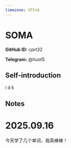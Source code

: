 ```yaml
---
timezone: UTC+8
---
```


# SOMA

**GitHub ID:** cprt32

**Telegram:** @huot5

## Self-introduction

i d k

## Notes
<!-- Content_START -->
# 2025.09.16
<!-- DAILY_CHECKIN_2025-09-16_START -->
今天学了几个单词，我真棒棒！
<!-- DAILY_CHECKIN_2025-09-16_END -->
<!-- Content_END -->
